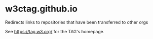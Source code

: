 # w3ctag.github.io

Redirects links to repositories that have been transferred to other orgs

See <https://tag.w3.org/> for the TAG's homepage.
